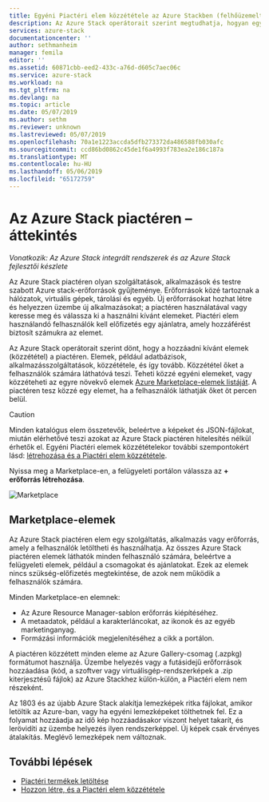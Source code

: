 ```yaml
---
title: Egyéni Piactéri elem közzététele az Azure Stackben (felhőüzemeltető) |} A Microsoft Docs
description: Az Azure Stack operátorait szerint megtudhatja, hogyan egyéni Piactéri elem közzététele az Azure Stackben.
services: azure-stack
documentationcenter: ''
author: sethmanheim
manager: femila
editor: ''
ms.assetid: 60871cbb-eed2-433c-a76d-d605c7aec06c
ms.service: azure-stack
ms.workload: na
ms.tgt_pltfrm: na
ms.devlang: na
ms.topic: article
ms.date: 05/07/2019
ms.author: sethm
ms.reviewer: unknown
ms.lastreviewed: 05/07/2019
ms.openlocfilehash: 70a1e1223accda5dfb273372da486588fb030afc
ms.sourcegitcommit: ccd86bd0862c45de1f6a4993f783ea2e186c187a
ms.translationtype: MT
ms.contentlocale: hu-HU
ms.lasthandoff: 05/06/2019
ms.locfileid: "65172759"
---
```

# <a name="azure-stack-marketplace-overview"></a>Az Azure Stack piactéren – áttekintés

*Vonatkozik: Az Azure Stack integrált rendszerek és az Azure Stack fejlesztői készlete*

Az Azure Stack piactéren olyan szolgáltatások, alkalmazások és testre szabott Azure stack-erőforrások gyűjteménye. Erőforrások közé tartoznak a hálózatok, virtuális gépek, tárolási és egyéb. Új erőforrásokat hozhat létre és helyezzen üzembe új alkalmazásokat; a piactéren használatával vagy keresse meg és válassza ki a használni kívánt elemeket. Piactéri elem használandó felhasználók kell előfizetés egy ajánlatra, amely hozzáférést biztosít számukra az elemet.

Az Azure Stack operátorait szerint dönt, hogy a hozzáadni kívánt elemek (közzététel) a piactéren. Elemek, például adatbázisok, alkalmazásszolgáltatások, közzététele, és így tovább. Közzététel őket a felhasználók számára láthatóvá teszi. Teheti közzé egyéni elemeket, vagy közzéteheti az egyre növekvő elemek [Azure Marketplace-elemek listáját](azure-stack-marketplace-azure-items.md). A piactéren tesz közzé egy elemet, ha a felhasználók láthatják őket öt percen belül.

> [!CAUTION]  
> Minden katalógus elem összetevők, beleértve a képeket és JSON-fájlokat, miután elérhetővé teszi azokat az Azure Stack piactéren hitelesítés nélkül érhetők el. Egyéni Piactéri elemek közzétételekor további szempontokért lásd: [létrehozása és a Piactéri elem közzététele](azure-stack-create-and-publish-marketplace-item.md).

Nyissa meg a Marketplace-en, a felügyeleti portálon válassza az **+ erőforrás létrehozása**.

![Marketplace](media/azure-stack-marketplace/marketplace1.png)

## <a name="marketplace-items"></a>Marketplace-elemek

Az Azure Stack piactéren elem egy szolgáltatás, alkalmazás vagy erőforrás, amely a felhasználók letöltheti és használhatja. Az összes Azure Stack piactéren elemek láthatók minden felhasználó számára, beleértve a felügyeleti elemek, például a csomagokat és ajánlatokat. Ezek az elemek nincs szükség-előfizetés megtekintése, de azok nem működik a felhasználók számára.

Minden Marketplace-en elemnek:

* Az Azure Resource Manager-sablon erőforrás kiépítéséhez.
* A metaadatok, például a karakterláncokat, az ikonok és az egyéb marketinganyag.
* Formázási információk megjelenítéséhez a cikk a portálon.

A piactéren közzétett minden eleme az Azure Gallery-csomag (.azpkg) formátumot használja. Üzembe helyezés vagy a futásidejű erőforrások hozzáadása (kód, a szoftver vagy virtuálisgép-rendszerképek a .zip kiterjesztésű fájlok) az Azure Stackhez külön-külön, a Piactéri elem nem részeként.

Az 1803 és az újabb Azure Stack alakítja lemezképek ritka fájlokat, amikor letöltik az Azure-ban, vagy ha egyéni lemezképeket tölthetnek fel. Ez a folyamat hozzáadja az idő kép hozzáadásakor viszont helyet takarít, és lerövidíti az üzembe helyezés ilyen rendszerképpel. Új képek csak érvényes átalakítás. Meglévő lemezképek nem változnak.

## <a name="next-steps"></a>További lépések

* [Piactéri termékek letöltése](azure-stack-download-azure-marketplace-item.md)  
* [Hozzon létre, és a Piactéri elem közzététele](azure-stack-create-and-publish-marketplace-item.md)
